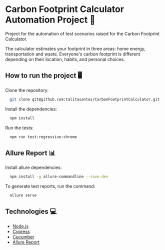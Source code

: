 
# Carbon Footprint Calculator Automation Project 🌱

Project for the automation of test scenarios raised for the Carbon Footprint Calculator.

The calculator estimates your footprint in three areas: home energy, transportation and waste. Everyone's carbon footprint is different depending on their location, habits, and personal choices.


## How to run the project 🖥️

Clone the repository:

```bash
  git clone git@github.com:talitasantos/CarbonFootprintCalculator.git
```

Install the dependencies:
```bash
  npm install
```

Run the tests:
```bash
  npm run test:regressive:chrome
```
## Allure Report 📊

Install allure dependencies:

```bash
  npm install -g allure-commandline --save-dev
```

To generate test reports, run the command:

```bash
  allure serve
```


## Technologies 💻

- [Node.js](https://nodejs.org/en/)
- [Cypress](https://www.cypress.io)
- [Cucumber](https://cucumber.io)
- [Allure Report](https://qameta.io/allure-report/)
